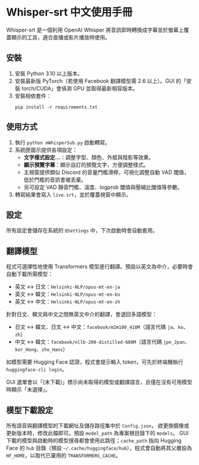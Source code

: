 # Whisper-srt 中文使用手冊

Whisper-srt 是一個利用 OpenAI Whisper 將音訊即時轉換成字幕並於螢幕上覆蓋顯示的工具，適合直播或影片播放時使用。

## 安裝
1. 安裝 Python 3.10 以上版本。
2. 安裝最新版 PyTorch（若使用 Facebook 翻譯模型需 2.6 以上）。GUI 的「安裝 torch/CUDA」會偵測 GPU 並取得最新相容版本。
3. 安裝相依套件：
   ```
   pip install -r requirements.txt
   ```

## 使用方式
1. 執行 `python mWhisperSub.py` 啟動轉寫。
2. 系統匣圖示提供各項設定：
   - **文字樣式設定…**：調整字型、顏色、外框與陰影等效果。
   - **顯示預覽字幕**：顯示自訂的預覽文字，方便調整樣式。
   - 主視窗提供類似 Discord 的音量門檻滑桿，可視化調整自動 VAD 閾值，低於門檻的音訊會被丟棄。
   - 另可設定 VAD 靜音門檻、溫度、logprob 閾值與壓縮比閾值等參數。
3. 轉寫結果會寫入 `live.srt`，並於覆蓋視窗中顯示。

## 設定
所有設定會儲存在系統的 `QSettings` 中，下次啟動時會自動套用。

## 翻譯模型
程式可選擇性地使用 Transformers 模型進行翻譯。預設以英文為中介，必要時會自動下載所需模型：

- 英文 ↔ 日文：`Helsinki-NLP/opus-mt-en-ja`
- 英文 ↔ 韓文：`Helsinki-NLP/opus-mt-en-ko`
- 英文 ↔ 中文：`Helsinki-NLP/opus-mt-en-zh`

針對日文、韓文與中文之間無英文中介的翻譯，會退回多語模型：

- 日文 ↔ 韓文、日文 ↔ 中文：`facebook/m2m100_418M`（語言代碼 `ja`、`ko`、`zh`）
- 中文 ↔ 韓文：`facebook/nllb-200-distilled-600M`（語言代碼 `jpn_Jpan`、`kor_Hang`、`zho_Hans`）

如模型需要 Hugging Face 認證，程式會提示輸入 token，可先於終端機執行 `huggingface-cli login`。

GUI 選單會以「(未下載)」標示尚未取得的模型或翻譯語言，且僅在沒有可用模型時顯示「未選擇」。

## 模型下載設定
所有語音與翻譯模型的下載網址及儲存路徑集中於 `Config.json`，
欲更換鏡像或更新版本時，修改此檔即可。預設 `model_path` 為專案根目錄下的 `models`。
GUI 下載的模型與啟動時的模型搜尋都會使用此路徑；`cache_path` 指向 Hugging Face 的 `hub` 目錄（預設 `~/.cache/huggingface/hub`），程式會自動將其父層設為 `HF_HOME`，以取代已棄用的 `TRANSFORMERS_CACHE`。
